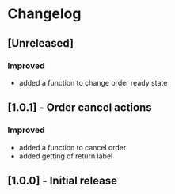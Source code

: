 # Changelog

## [Unreleased]
### Improved
- added a function to change order ready state

## [1.0.1] - Order cancel actions

### Improved
- added a function to cancel order
- added getting of return label

## [1.0.0] - Initial release
